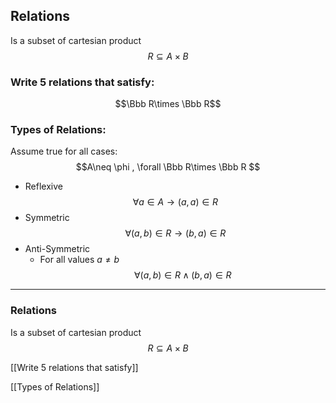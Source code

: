 ## Relations
Is a subset of cartesian product 
$$R \subseteq A\times B$$


### Write 5 relations that satisfy:
$$\Bbb R\times \Bbb R$$

### Types of Relations:
 Assume true for all cases:$$A\neq \phi , \forall \Bbb R\times \Bbb R $$
- Reflexive
$$\forall a\in A  \rightarrow (a,a)\in R$$
- Symmetric
$$\forall (a,b) \in R \rightarrow(b,a) \in R$$
- Anti-Symmetric
	- For all values $a\neq b$
$$\forall(a,b)\in R \wedge (b,a)\in R $$


___



### Relations
Is a subset of cartesian product 
$$R \subseteq A\times B$$


[[Write 5 relations that satisfy]]

[[Types of Relations]]